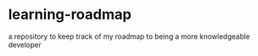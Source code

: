 # learning-roadmap
a repository to keep track of my roadmap to being a more knowledgeable developer
